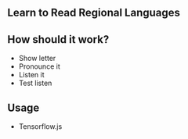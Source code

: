 ## Learn to Read Regional Languages

## How should it work?

- Show letter
- Pronounce it
- Listen it
- Test listen

## Usage

- Tensorflow.js
